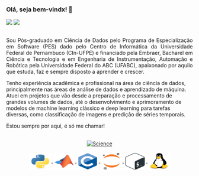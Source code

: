 ### Olá, seja bem-vindx! 👋

<a href="mailto:f.azzolinovarella@gmail.com"><img height="25" src="https://img.shields.io/badge/-Gmail-%23333?style=for-the-badge&logo=gmail&logoColor=white" target="_blank"></a>
<a href="https://www.linkedin.com/in/felipe-azzolino-varella/" target="_blank"><img height="25" src="https://img.shields.io/badge/-LinkedIn-%230077B5?style=for-the-badge&logo=linkedin&logoColor=white" target="_blank"></a>
<!-- <a href="https://azzolinovarella.github.io" target="_blank"><img height="25" src="https://badgen.net/badge/icon/website/green/?icon=github&label"></a> -->

##

<p align="justify">
  Sou Pós-graduado em Ciência de Dados pelo Programa de Especialização em Software (PES) dado pelo Centro de Informática da Universidade Federal de Pernambuco (CIn-UFPE) e financiado pela Embraer, Bacharel em Ciência e Tecnologia e em Engenharia de Instrumentação, Automação e Robótica pela Universidade Federal do ABC (UFABC), apaixonado por aquilo que estuda, faz e sempre disposto a aprender e crescer. <br>
  
  Tenho experiência acadêmica e profissional na área de ciência de dados, principalmente nas áreas de análise de dados e aprendizado de máquina. Atuei em projetos que vão desde a preparação e processamento de grandes volumes de dados, até o desenvolvimento e aprimoramento de modelos de machine learning clássico e deep learning para tarefas diversas, como classificação de imagens e predição de séries temporais. <br>
  
  Estou sempre por aqui, é só me chamar!
</p>

<!-- <div align="center">
  <a href="https://github.com/azzolinovarella">
  <img height="180em" src="https://github-readme-stats.vercel.app/api/top-langs/?username=azzolinovarella&layout=compact&langs_count=7&theme=dracula"/>
  </a>
</div> -->
  
##
<p align="center"><a href="https://azzolinovarella.github.io">
    <img align="center" alt="Science" height="30" src="http://ForTheBadge.com/images/badges/built-with-science.svg"><br><br>
    <img align="center" alt="Python" height="45" width="60" src="https://raw.githubusercontent.com/devicons/devicon/master/icons/python/python-original.svg">
    <img align="center" alt="MATLAB" height="45" width="60" src="https://raw.githubusercontent.com/devicons/devicon/master/icons/matlab/matlab-original.svg">
    <img align="center" alt="C" height="45" width="60" src="https://raw.githubusercontent.com/devicons/devicon/master/icons/c/c-original.svg">
    <img align="center" alt="Jupyter" height="45" width="60" src="https://raw.githubusercontent.com/devicons/devicon/master/icons/jupyter/jupyter-original.svg">
    <img align="center" alt="Bash" height="45" width="60" src="https://raw.githubusercontent.com/devicons/devicon/master/icons/bash/bash-original.svg"> 
    <img align="center" alt="Linux" height="45" width="60" src="https://raw.githubusercontent.com/devicons/devicon/master/icons/linux/linux-original.svg">
</a></p>
